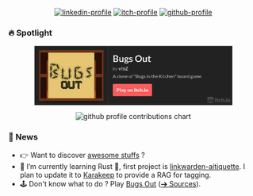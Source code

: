 <div align="center">
<p>
  <a href="https://www.linkedin.com/in/bigbrozer" target="_blank"><img src="https://img.shields.io/badge/LinkedIn-0077B5?style=for-the-badge&logo=linkedin&logoColor=white" alt="linkedin-profile" /></a>
  <a href="https://bigbrozer.itch.io/" target="_blank"><img src="https://img.shields.io/badge/Itch.io-FA5C5C?style=for-the-badge&logo=itchdotio&logoColor=white" alt="itch-profile" /></a>
  <a href="https://github.com/bigbrozer" target="_blank"><img src="https://img.shields.io/badge/GitHub-100000?style=for-the-badge&logo=github&logoColor=white" alt="github-profile" /></a>
</p>
</div>

### 🔥 Spotlight

<p align="center">
  <a href="https://itch.io/embed-upload/4859397?color=000000">
    <img width="400px" height="120px" align="center" src="https://raw.githubusercontent.com/bigbrozer/BugsOut-GameOff2021/main/.readme/itch_widget.png" />
  </a>
</p>

<div align="center" >
  <picture>
    <source media="(prefers-color-scheme: dark)"  srcset="https://streak-stats.demolab.com/?user=bigbrozer&theme=tokyonight" />
    <source media="(prefers-color-scheme: light)" srcset="https://streak-stats.demolab.com/?user=bigbrozer&theme=buefy" />
    <img alt="github profile contributions chart" src="https://streak-stats.demolab.com/?user=bigbrozer&theme=buefy" />
  </picture>
</div>

<!--
<p align="center">
  <a href="https://github.com/nventiveux/docker-ttrss">
    <img width="400px" height="120px" align="center" src="https://github-readme-stats.vercel.app/api/pin/?username=nventiveux&repo=docker-ttrss&show_owner=false" />
  </a>
  <a href="https://github.com/la-chevre-grisette/infra">
    <img width="400px" height="120px" align="center" src="https://github-readme-stats.vercel.app/api/pin/?username=la-chevre-grisette&repo=infra&show_owner=true" />
  </a>
  <a href="https://github.com/bigbrozer/publii-luci-theme">
    <img width="400px" height="120px" align="center" src="https://github-readme-stats.vercel.app/api/pin/?username=bigbrozer&repo=publii-luci-theme&show_owner=false" />
  </a>
</p>
-->

### 📰 News

- 👉 Want to discover [awesome stuffs](https://bigbrozer.github.io/awesomeness/) ?
- 🔭 I’m currently learning Rust 🦀, first project is [linkwarden-aitiquette](https://github.com/bigbrozer/linkwarden-aitiquette). I plan to update it to [Karakeep](https://github.com/karakeep-app/karakeep) to provide a RAG for tagging.
- 🕹 Don't know what to do ? Play [Bugs Out](https://bigbrozer.itch.io/bugs-out) ([➔ Sources](https://github.com/bigbrozer/BugsOut-GameOff2021)).
